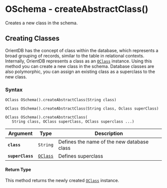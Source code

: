 
# OSchema - createAbstractClass()

Creates a new class in the schema.

## Creating Classes

OrientDB has the concept of class within the database, which represents a broad grouping of records, similar to the table in relational contexts.  Internally, OrientDB represents a class as an [`OClass`](../OClass.md) instance.  Using this method you can create a new class in the schema.  Database classes are also polymorphic, you can assign an existing class as a superclass to the new class.

### Syntax

```
OClass OSchema().createAbstractClass(String class)

OClass OSchema().createAbstractClass(String class, Oclass superClass)

OClass OSchema().createAbstractClass(
   String class, OClass superClass, OClass superclass ...)
```

| Argument | Type | Description |
|---|---|---|
| **`class`** | `String` | Defines the name of the new database class |
| **`superClass`** | [`OClass`](../OClass.md) | Defines superclass |

#### Return Type

This method returns the newly created [`OClass`](../OClass.md) instance.
